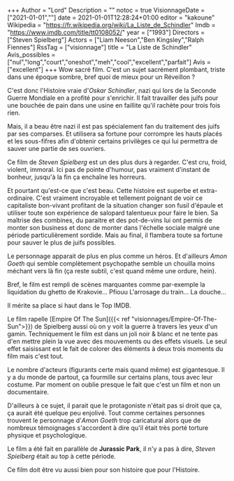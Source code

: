 +++
Author = "Lord"
Description = ""
notoc = true
VisionnageDate = ["2021-01-01",""]
date = 2021-01-01T12:28:24+01:00
editor = "kakoune"
Wikipedia = "https://fr.wikipedia.org/wiki/La_Liste_de_Schindler"
Imdb = "https://www.imdb.com/title/tt0108052/"
year = ["1993"]
Directors = ["Steven Spielberg"]
Actors = ["Liam Neeson","Ben Kingsley","Ralph Fiennes"]
RssTag = ["visionnage"]
title = "La Liste de Schindler"
Avis_possibles = ["nul","long","court","oneshot","meh","cool","excellent","parfait"]
Avis = ["excellent"] 
+++
Wow sacré film.
C'est un sujet sacrément plombant, triste dans une époque sombre, bref quoi de mieux pour un Réveillon ?

C'est donc l'Histoire vraie d'*Oskar Schindler*, nazi qui lors de la Seconde Guerre Mondiale en a profité pour s'enrichir.
Il fait travailler des juifs pour une bouchée de pain dans une usine en faillite qu'il rachète pour trois fois rien.

Mais, il a beau être nazi il est pas spécialement fan du traitement des juifs par ses comparses.
Et utilisera sa fortune pour corrompre les hauts placés et les sous-fifres afin d'obtenir certains privilèges ce qui lui permettra de sauver une partie de ses ouvriers.

Ce film de *Steven Spielberg* est un des plus durs à regarder.
C'est cru, froid, violent, immoral.
Ici pas de pointe d'humour, pas vraiment d'instant de bonheur, jusqu'à la fin ça enchaîne les horreurs.

Et pourtant qu'est-ce que c'est beau.
Cette histoire est superbe et extra-ordinaire.
C'est vraiment incroyable et tellement poignant de voir ce capitaliste bon-vivant profitant de la situation changer son fusil d'épaule et utiliser toute son expérience de salopard talentueux pour faire le bien.
Sa maîtrise des combines, du paraitre et des pot-de-vins lui ont permis de monter son business et donc de monter dans l'échelle sociale malgré une période particulièrement sordide.
Mais au final, il flambera toute sa fortune pour sauver le plus de juifs possibles.

Le personnage apparait de plus en plus comme un héros.
Et d'ailleurs *Amon Goeth* qui semble complètement psychopathe semble un chouilla moins méchant vers là fin (ça reste subtil, c'est quand même une ordure, hein).

Bref, le film est rempli de scènes marquantes comme par-exemple la liquidation du ghetto de Krakovie…
Pfiouu
L'arrosage du train…
La douche…

Il mérite sa place si haut dans le Top IMDB.

Le film rapelle [Empire Of The Sun]({{< ref "visionnages/Empire-Of-The-Sun">}}) de Spielberg aussi où on y voit la guerre à travers les yeux d'un gamin.
Techniquement le film est dans un joli noir & blanc et ne tente pas d'en mettre plein la vue avec des mouvements ou des effets visuels.
Le seul effet saisissant est le fait de colorer des éléments à deux trois moments du film mais c'est tout.

Le nombre d'acteurs (figurants certe mais quand même) est gigantesque.
Il y a du monde de partout, ça fourmille sur certains plans, tous avec leur costume.
Par moment on oublie presque le fait que c'est un film et non un documentaire.

D'ailleurs à ce sujet, il parait que le protagoniste n'était pas si droit que ça, ça aurait été quelque peu enjolivé.
Tout comme certaines personnes trouvent le personnage d'*Amon Goeth* trop caricatural alors que de nombreux témoignages s'accordent à dire qu'il était très porté torture physique et psychologique.

Le film a été fait en parallèle de **Jurassic Park**, il n'y a pas à dire, *Steven Spielberg* était au top à cette période.

Ce film doit être vu aussi bien pour son histoire que pour l'Histoire.
